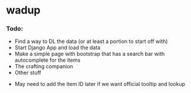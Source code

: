 # wadup  
  
### Todo:  
- Find a way to DL the data (or at least a portion to start off with)
- Start Django App and load the data
- Make a simple page with bootstrap that has a search bar with autocomplete for the items
- The crafting companion
- Other stuff  
  
+ May need to add the item ID later if we want official tooltip and lookup